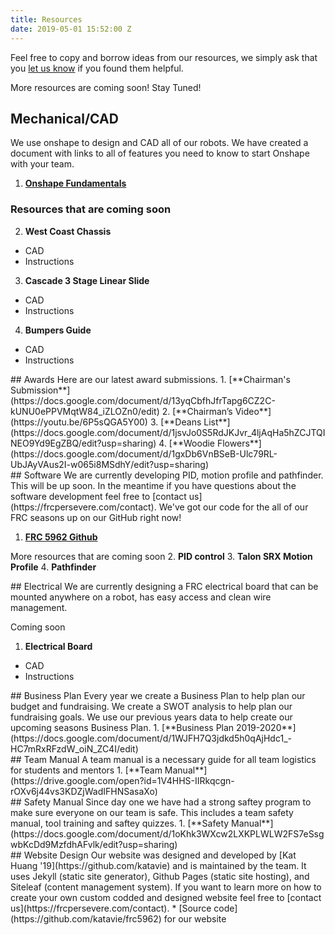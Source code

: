 ```yaml
---
title: Resources
date: 2019-05-01 15:52:00 Z
---
```


Feel free to copy and borrow ideas from our resources, we simply ask that you [let us know](https://frcpersevere.com/contact) if you found them helpful.

More resources are coming soon! Stay Tuned!

## Mechanical/CAD
We use onshape to design and CAD all of our robots. We have created a document with links to all of features you need to know to start Onshape with your team.
1. [**Onshape Fundamentals**](https://docs.google.com/document/d/1EW8V7WBNBqr19iqDcAsuY5-3FRw1PEwA37WWa0JXmIY/edit?usp=sharing)

### Resources that are coming soon
2. **West Coast Chassis**
* CAD
* Instructions
3. **Cascade 3 Stage Linear Slide**
* CAD
* Instructions
4. **Bumpers Guide**
* CAD
* Instructions
<div class="divider"></div>
## Awards
Here are our latest award submissions.
1. [**Chairman's Submission**](https://docs.google.com/document/d/13yqCbfhJfrTapg6CZ2C-kUNU0ePPVMqtW84_iZLOZn0/edit)
2. [**Chairman’s Video**](https://youtu.be/6P5sQGA5Y00)
3. [**Deans List**](https://docs.google.com/document/d/1jsvJo0S5RdJKJvr_4ljAqHa5hZCJTQINEO9Yd9EgZBQ/edit?usp=sharing)
4. [**Woodie Flowers**](https://docs.google.com/document/d/1gxDb6VnBSeB-Ulc79RL-UbJAyVAus2I-w065i8MSdhY/edit?usp=sharing)
<div class="divider"></div>
## Software 
We are currently developing PID, motion profile and pathfinder. This will be up soon. In the meantime if you have questions about the software development feel free to [contact us](https://frcpersevere.com/contact). We've got our code for the all of our FRC seasons up on our GitHub right now!

1. [**FRC 5962 Github**](https://github.com/perSEVERE-5962)

More resources that are coming soon
2. **PID control**
3. **Talon SRX Motion Profile**
4. **Pathfinder**
<div class="divider"></div>
## Electrical
We are currently designing a FRC electrical board that can be mounted anywhere on a robot, has easy access and clean wire management.

Coming soon
1. **Electrical Board**
* CAD
* Instructions
<div class="divider"></div>
## Business Plan
Every year we create a Business Plan to help plan our budget and fundraising. We create a SWOT analysis to help plan our fundraising goals. We use our previous years data to help create our upcoming seasons Business Plan.
1. [**Business Plan 2019-2020**](https://docs.google.com/document/d/1WJFH7Q3jdkd5h0qAjHdc1_-HC7mRxRFzdW_oiN_ZC4I/edit)
<div class="divider"></div>
## Team Manual
A team manual is a necessary guide for all team logistics for students and mentors
1. [**Team Manual**](https://drive.google.com/open?id=1V4HHS-IIRkqcgn-rOXv6j44vs3KDZjWadIFHNSasaXo)
<div class="divider"></div>
## Safety Manual
Since day one we have had a strong saftey program to make sure everyone on our team is safe. This includes a team safety manual, tool training and saftey quizzes.
1. [**Safety Manual**](https://docs.google.com/document/d/1oKhk3WXcw2LXKPLWLW2FS7eSsgwbKcDd9MzfdhAFvlk/edit?usp=sharing)
<div class="divider"></div>
## Website Design
Our website was designed and developed by [Kat Huang '19](https://github.com/katavie) and is maintained by the team. It uses Jekyll (static site generator), Github Pages (static site hosting), and Siteleaf (content management system).
If you want to learn more on how to create your own custom codded and designed website feel free to [contact us](https://frcpersevere.com/contact).
* [Source code](https://github.com/katavie/frc5962) for our website
